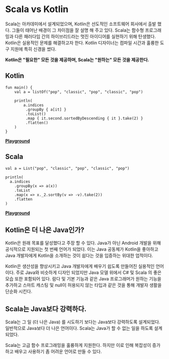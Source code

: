 Scala vs Kotlin
=====

Scala는 아카데미에서 설계되었으며, Kotlin은 선도적인 소프트웨어 회사에서 출발 했다. 그들이 태어난 배경이 그 차이점을 잘 설명 해 주고 있다. Scala는 함수형 프로그래밍과 다른 패러다임 간의 하이브리드라는 멋진 아이디어를 실현하기 위해 탄생했다. Kotlin은 실용적인 문제를 해결하고자 한다. Kotlin 디자이너는 컴파일 시간과 훌륭한 도구 지원에 특히 신경을 썼다.

**Kotlin은 "필요한" 모든 것을 제공하며, Scala는 "원하는" 모든 것을 제공한다.**


Kotlin
----

```
fun main() {
    val a = listOf("pop", "classic", "pop", "classic", "pop")

    println(
        a.indices
         .groupBy { a[it] }
         .toList()
         .map { it.second.sortedByDescending { it }.take(2) }
         .flatten()
    )
}
```

[**Playground**](https://play.kotlinlang.org/)


Scala
----

```
val a = List("pop", "classic", "pop", "classic", "pop")

println(
  a.indices
    .groupBy(x => a(x))
    .toList
    .map(x => x._2.sortBy(v => -v).take(2))
    .flatten
)
```

[**Playground**](https://scastie.scala-lang.org/)


Kotlin은 더 나은 Java인가?
-----
Kotlin은 원래 목표를 달성했다고 주장 할 수 있다. Java가 아닌 Android 개발을 위해 공식적으로 지원되는 첫 번째 언어가 되었다. 이는 Java 공동체가 Kotlin을 좋아하고 Java 개발자에게 Kotlin을 소개하는 것이 쉽다는 것을 입증하는 위대한 업적이다.

Kotlin은 생산성을 향상시키고 Java 개발자에게 배우기 쉽도록 만들어진 실용적인 언어이다. 주로 Java와 비슷하게 디자인 되었지만 Java 모델 위에서 C# 및 Scala 의 좋은 모습 또한 포함되어 있다. 람다 및 기본 기능과 같은 Java 프로그래머가 원하는 기능을 추가하고 스마트 캐스팅 및 null이 허용되지 않는 타입과 같은 것을 통해 개발자 생활을 단순화 시킨다. 


Scala는 Java보다 강력하다.
-----
Scala는 그 일 (더 나은 Java) 를 시도하기 보다는 Java보다 강력하도록 설계되었다. 일반적으로 Java보다 더 나은 언어이다. Scala는 Java가 할 수 없는 일을 하도록 설계되었다.

Scala는 고급 함수 프로그래밍을 훌륭하게 지원한다. 하지만 이로 인해 복잡성이 증가하고 배우고 사용하기 좀 어려운 언어로 만들 수 있다.
